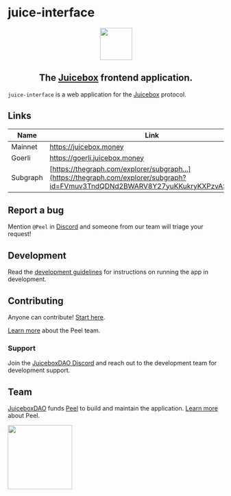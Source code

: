 # juice-interface

<div align="center">
   <img width="75px" src="https://jbx.mypinata.cloud/ipfs/QmWXCt1zYAJBkNb7cLXTNRNisuWu9mRAmXTaW9CLFYkWVS"/>
   <h2>
      The <a href="https://juicebox.money">Juicebox</a> frontend application.
   </h2>
</div>

`juice-interface` is a web application for the [Juicebox](https://info.juicebox.money/) protocol.

## Links

| Name     | Link                                                                                                                                |
| -------- | ----------------------------------------------------------------------------------------------------------------------------------- |
| Mainnet  | https://juicebox.money                                                                                                              |
| Goerli   | https://goerli.juicebox.money                                                                                                       |
| Subgraph | [https://thegraph.com/explorer/subgraph...](https://thegraph.com/explorer/subgraph?id=FVmuv3TndQDNd2BWARV8Y27yuKKukryKXPzvAS5E7htC) |

## Report a bug

Mention `@Peel` in [Discord](https://discord.gg/6jXrJSyDFf) and someone from our team will triage your request!

## Development

Read the [development guidelines](doc/development.md) for instructions on running the app in development.

## Contributing

Anyone can contribute! [Start here](CONTRIBUTING.md).

[Learn more](https://www.notion.so/juicebox/Frontend-26b80fcb50b34f3b9356fc7fc5286e05) about the Peel team.

### Support

Join the [JuiceboxDAO Discord](https://discord.gg/6jXrJSyDFf) and reach out to the development team for development support.

## Team

[JuiceboxDAO](https://juicebox.money/@juicebox) funds [Peel](https://juicebox.money/@peel) to build and maintain the application. [Learn more](https://www.notion.so/juicebox/Frontend-26b80fcb50b34f3b9356fc7fc5286e05) about Peel.

<a href="https://juicebox.money/@juicebox">
   <img width="150px" src="https://tools.juicebox.money/public/juicebox-button-yellow.png" />
</a>
